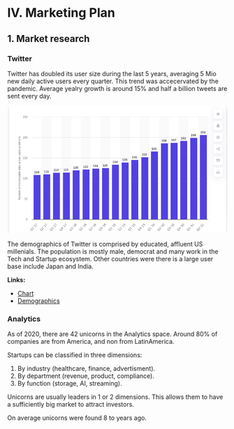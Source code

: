 # IV. Marketing Plan 

## 1. Market research

### Twitter

Twitter has doubled its user size during the last 5 years, averaging 5 Mio new daily active users every quarter. This trend was accecervated by the pandemic. Average yealry growth is around 15% and half a billion tweets are sent every day.

![Twitter](../static/TwitterDAU.png)

The demographics of Twitter is comprised by educated, affluent US millenials. The population is mostly male, democrat and many work in the Tech and Startup ecosystem. Other countries were there is a large user base include Japan and India.

**Links:**

* [Chart](https://www.statista.com/statistics/970920/monetizable-daily-active-twitter-users-worldwide/)
* [Demographics](https://www.omnicoreagency.com/twitter-statistics/)


### Analytics

As of 2020, there are 42 unicorns in the Analytics space. Around 80% of companies are from America, and non from LatinAmerica.

Startups can be classified in three dimensions:

1. By industry (healthcare, finance, advertisment).
2. By department (revenue, product, compliance).
3. By function (storage, AI, streaming).

Unicorns are usually leaders in 1 or 2 dimensions. This allows them to have a sufficiently big market to attract investors.

On average unicorns were found 8 to years ago. 
